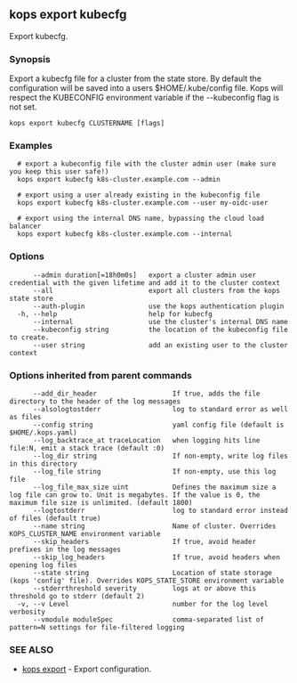 
<!--- This file is automatically generated by make gen-cli-docs; changes should be made in the go CLI command code (under cmd/kops) -->

## kops export kubecfg

Export kubecfg.

### Synopsis

Export a kubecfg file for a cluster from the state store. By default the configuration will be saved into a users $HOME/.kube/config file. Kops will respect the KUBECONFIG environment variable if the --kubeconfig flag is not set.

```
kops export kubecfg CLUSTERNAME [flags]
```

### Examples

```
  # export a kubeconfig file with the cluster admin user (make sure you keep this user safe!)
  kops export kubecfg k8s-cluster.example.com --admin
  
  # export using a user already existing in the kubeconfig file
  kops export kubecfg k8s-cluster.example.com --user my-oidc-user
  
  # export using the internal DNS name, bypassing the cloud load balancer
  kops export kubecfg k8s-cluster.example.com --internal
```

### Options

```
      --admin duration[=18h0m0s]   export a cluster admin user credential with the given lifetime and add it to the cluster context
      --all                        export all clusters from the kops state store
      --auth-plugin                use the kops authentication plugin
  -h, --help                       help for kubecfg
      --internal                   use the cluster's internal DNS name
      --kubeconfig string          the location of the kubeconfig file to create.
      --user string                add an existing user to the cluster context
```

### Options inherited from parent commands

```
      --add_dir_header                   If true, adds the file directory to the header of the log messages
      --alsologtostderr                  log to standard error as well as files
      --config string                    yaml config file (default is $HOME/.kops.yaml)
      --log_backtrace_at traceLocation   when logging hits line file:N, emit a stack trace (default :0)
      --log_dir string                   If non-empty, write log files in this directory
      --log_file string                  If non-empty, use this log file
      --log_file_max_size uint           Defines the maximum size a log file can grow to. Unit is megabytes. If the value is 0, the maximum file size is unlimited. (default 1800)
      --logtostderr                      log to standard error instead of files (default true)
      --name string                      Name of cluster. Overrides KOPS_CLUSTER_NAME environment variable
      --skip_headers                     If true, avoid header prefixes in the log messages
      --skip_log_headers                 If true, avoid headers when opening log files
      --state string                     Location of state storage (kops 'config' file). Overrides KOPS_STATE_STORE environment variable
      --stderrthreshold severity         logs at or above this threshold go to stderr (default 2)
  -v, --v Level                          number for the log level verbosity
      --vmodule moduleSpec               comma-separated list of pattern=N settings for file-filtered logging
```

### SEE ALSO

* [kops export](kops_export.md)	 - Export configuration.

